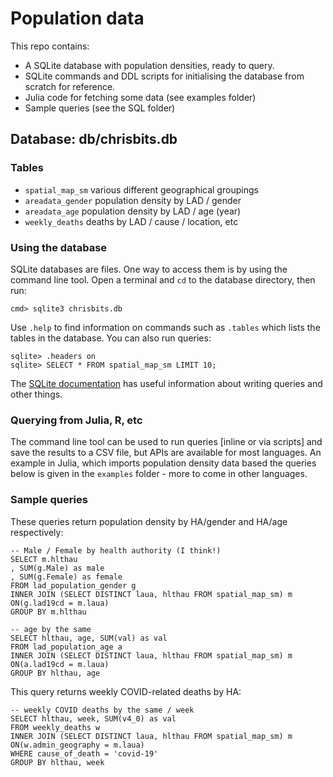 # Population data
This repo contains:

- A SQLite database with population densities, ready to query.
- SQLite commands and DDL scripts for initialising the database from scratch for reference.
- Julia code for fetching some data (see examples folder)
- Sample queries (see the SQL folder)

## Database: db/chrisbits.db
### Tables
- `spatial_map_sm`  various different geographical groupings
- `areadata_gender` population density by LAD / gender
- `areadata_age`    population density by LAD / age (year)
- `weekly_deaths`   deaths by LAD / cause / location, etc

### Using the database
SQLite databases are files. One way to access them is by using the command line tool. Open a terminal and `cd` to the database directory, then run:

```
cmd> sqlite3 chrisbits.db
```

Use `.help` to find information on commands such as `.tables` which lists the tables in the database. You can also run queries:

```
sqlite> .headers on
sqlite> SELECT * FROM spatial_map_sm LIMIT 10;
```

The [SQLite documentation][sqlite_docs] has useful information about writing queries and other things. 

### Querying from Julia, R, etc
The command line tool can be used to run queries [inline or via scripts] and save the results to a CSV file, but APIs are available for most languages. An example in Julia, which imports population density data based the queries below is given in the `examples` folder - more to come in other languages.

### Sample queries

These queries return population density by HA/gender and HA/age respectively:

```
-- Male / Female by health authority (I think!)
SELECT m.hlthau
, SUM(g.Male) as male
, SUM(g.Female) as female
FROM lad_population_gender g
INNER JOIN (SELECT DISTINCT laua, hlthau FROM spatial_map_sm) m ON(g.lad19cd = m.laua)
GROUP BY m.hlthau

-- age by the same
SELECT hlthau, age, SUM(val) as val
FROM lad_population_age a
INNER JOIN (SELECT DISTINCT laua, hlthau FROM spatial_map_sm) m ON(a.lad19cd = m.laua)
GROUP BY hlthau, age
```

This query returns weekly COVID-related deaths by HA:

```
-- weekly COVID deaths by the same / week
SELECT hlthau, week, SUM(v4_0) as val
FROM weekly_deaths w
INNER JOIN (SELECT DISTINCT laua, hlthau FROM spatial_map_sm) m ON(w.admin_geography = m.laua)
WHERE cause_of_death = 'covid-19'
GROUP BY hlthau, week
```

[sqlite_docs]: https://www.sqlite.org/docs.html
